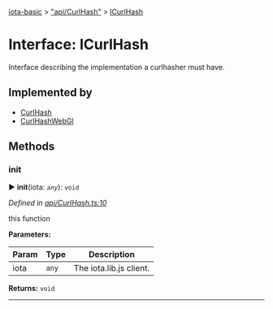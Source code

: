 [iota-basic](../README.md) > ["api/CurlHash"](../modules/_api_curlhash_.md) > [ICurlHash](../interfaces/_api_curlhash_.icurlhash.md)



# Interface: ICurlHash


Interface describing the implementation a curlhasher must have.

## Implemented by

* [CurlHash](../classes/_impl_curlhash_.curlhash.md)
* [CurlHashWebGl](../classes/_impl_curlhashwebgl_.curlhashwebgl.md)


## Methods
<a id="init"></a>

###  init

► **init**(iota: *`any`*): `void`



*Defined in [api/CurlHash.ts:10](https://github.com/thedewpoint/iota-basic/blob/714f837/src/api/CurlHash.ts#L10)*



this function


**Parameters:**

| Param | Type | Description |
| ------ | ------ | ------ |
| iota | `any`   |  The iota.lib.js client. |





**Returns:** `void`





___


